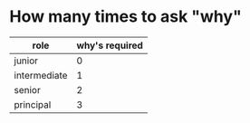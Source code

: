 # How many times to ask "why"

role | why's required
---|---
junior | 0
intermediate | 1
senior | 2
principal | 3
